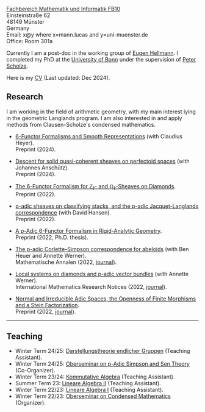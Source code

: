 [Fachbereich Mathematik und Informatik FB10](https://www.uni-muenster.de/FB10/)<br>
Einsteinstraße 62<br>
48149 Münster<br>
Germany<br>
Email: x@y where x=mann.lucas and y=uni-muenster.de<br>
Office: Room 301a

Currently I am a post-doc in the working group of [Eugen Hellmann](https://www.uni-muenster.de/Arithm/hellmann/index.html). I completed my PhD at the [University of Bonn](https://www.math.uni-bonn.de/?language=en) under the supervision of [Peter Scholze](https://people.mpim-bonn.mpg.de/scholze/).

Here is my [CV](/files/cv.pdf) (Last updated: Dec 2024).


## Research

I am working in the field of arithmetic geometry, with my main interest lying in the geometric Langlands program. I am also interested in and apply methods from Clausen-Scholze's condensed mathematics.

* [6-Functor Formalisms and Smooth Representations](https://arxiv.org/pdf/2410.13038) (with Claudius Heyer). <br>
  Preprint (2024).

* [Descent for solid quasi-coherent sheaves on perfectoid spaces](https://arxiv.org/pdf/2403.01951) (with Johannes Anschütz). <br>
  Preprint (2024).

* [The 6-Functor Formalism for $\mathbb Z_\ell$- and $\mathbb Q_\ell$-Sheaves on Diamonds](https://arxiv.org/pdf/2209.08135.pdf). <br>
  Preprint (2022).

* [p-adic sheaves on classifying stacks, and the p-adic Jacquet-Langlands correspondence](https://arxiv.org/pdf/2207.04073.pdf) (with David Hansen). <br>
  Preprint (2022).

* [A p-Adic 6-Functor Formalism in Rigid-Analytic Geometry](https://arxiv.org/pdf/2206.02022.pdf). <br>
  Preprint (2022, Ph.D. thesis).

* [The p-adic Corlette–Simpson correspondence for abeloids](https://arxiv.org/pdf/2107.09403.pdf) (with Ben Heuer and Annette Werner). <br>
  Mathematische Annalen (2022, [journal](https://doi.org/10.1007/s00208-022-02371-2)).

* [Local systems on diamonds and p-adic vector bundles](https://arxiv.org/pdf/2005.06855.pdf) (with Annette Werner). <br>
  International Mathematics Research Notices (2022, [journal](https://doi.org/10.1093/imrn/rnac182)).

* [Normal and Irreducible Adic Spaces, the Openness of Finite Morphisms and a Stein Factorization](https://arxiv.org/pdf/2005.06859.pdf). <br>
  Preprint (2022, [journal](https://doi.org/10.1017/nmj.2022.40)).

<hr>

## Teaching
* Winter Term 24/25: [Darstellungstheorie endlicher Gruppen](https://www.uni-muenster.de/LearnWeb/learnweb2/course/view.php?id=80477) (Teaching Assistant).
* Winter Term 24/25: [Oberseminar on p-Adic Simpson and Sen Theory](/files/ws24/oberseminar/plan.pdf) (Co-Organizer).
* Winter Term 23/24: [Kommutative Algebra](https://www.uni-muenster.de/LearnWeb/learnweb2/course/view.php?id=72776) (Teaching Assistant).
* Summer Term 23: [Lineare Algebra II](https://www.uni-muenster.de/LearnWeb/learnweb2/course/view.php?id=68943) (Teaching Assistant).
* Winter Term 22/23: [Lineare Algebra I](https://www.uni-muenster.de/LearnWeb/learnweb2/course/view.php?id=64599) (Teaching Assistant).
* Winter Term 22/23: [Oberseminar on Condensed Mathematics](/files/ws22/oberseminar/plan.pdf) (Organizer).

